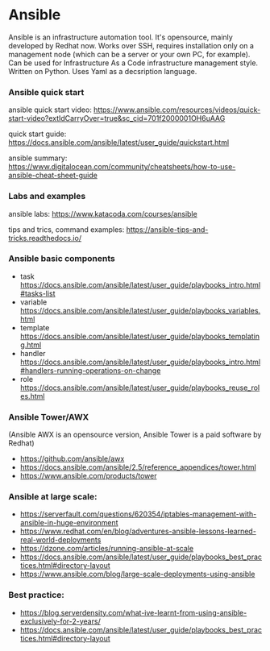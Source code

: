 # Ansible

Ansible is an infrastructure automation tool. It's opensource, mainly developed by Redhat now.
Works over SSH, requires installation only on a management node (which can be a server or your own PC, for example).
Can be used for Infrastructure As a Code infrastructure management style.
Written on Python. Uses Yaml as a decsription language.

### Ansible quick start 

ansible quick start video: https://www.ansible.com/resources/videos/quick-start-video?extIdCarryOver=true&sc_cid=701f2000001OH6uAAG

quick start guide: https://docs.ansible.com/ansible/latest/user_guide/quickstart.html

ansible summary: https://www.digitalocean.com/community/cheatsheets/how-to-use-ansible-cheat-sheet-guide

### Labs and examples

ansible labs: https://www.katacoda.com/courses/ansible

tips and trics, command examples: https://ansible-tips-and-tricks.readthedocs.io/

### Ansible basic components

- task https://docs.ansible.com/ansible/latest/user_guide/playbooks_intro.html#tasks-list
- variable https://docs.ansible.com/ansible/latest/user_guide/playbooks_variables.html
- template https://docs.ansible.com/ansible/latest/user_guide/playbooks_templating.html
- handler https://docs.ansible.com/ansible/latest/user_guide/playbooks_intro.html#handlers-running-operations-on-change
- role https://docs.ansible.com/ansible/latest/user_guide/playbooks_reuse_roles.html

### Ansible Tower/AWX

(Ansible AWX is an opensource version, Ansible Tower is a paid software by Redhat)

- https://github.com/ansible/awx
- https://docs.ansible.com/ansible/2.5/reference_appendices/tower.html
- https://www.ansible.com/products/tower

### Ansible at large scale:

- https://serverfault.com/questions/620354/iptables-management-with-ansible-in-huge-environment
- https://www.redhat.com/en/blog/adventures-ansible-lessons-learned-real-world-deployments
- https://dzone.com/articles/running-ansible-at-scale
- https://docs.ansible.com/ansible/latest/user_guide/playbooks_best_practices.html#directory-layout
- https://www.ansible.com/blog/large-scale-deployments-using-ansible

### Best practice:

- https://blog.serverdensity.com/what-ive-learnt-from-using-ansible-exclusively-for-2-years/
- https://docs.ansible.com/ansible/latest/user_guide/playbooks_best_practices.html#directory-layout
